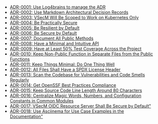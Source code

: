 <!--
# /*
# |    Protect your secrets, protect your sensitive data.
# :    Explore VMware Secrets Manager docs at https://vsecm.com/
# </
# <>/  keep your secrets... secret
# >/
# <>/' Copyright 2023-present VMware Secrets Manager contributors.
# >/'  SPDX-License-Identifier: BSD-2-Clause
# */
-->

* [ADR-0001: Use Log4brains to manage the ADR](@/documentation/architecture/adrs/20240509-adr-0001-use-log4brains-to-manage-the-adrs.md)
* [ADR-0002: Use Markdown Architectural Decision Records](@/documentation/architecture/adrs/20240509-adr-0002-use-markdown-architectural-decision-records.md)
* [ADR-0003: VSecM Will Be Scoped to Work on Kubernetes Only](@/documentation/architecture/adrs/20240509-adr-0003-vsecm-will-be-scoped-to-work-on-kubernetes-only.md)
* [ADR-0004: Be Practically Secure](@/documentation/architecture/adrs/20240510-adr-0004-be-practically-secure.md)
* [ADR-0005: Be Resilient by Default](@/documentation/architecture/adrs/20240510-adr-0005-be-resilient-by-default.md)
* [ADR-0006: Be Secure by Default](@/documentation/architecture/adrs/20240510-adr-0006-be-secure-by-default.md)
* [ADR-0007: Document All Public Methods](@/documentation/architecture/adrs/20240510-adr-0007-document-all-public-methods.md)
* [ADR-0008: Have a Minimal and Intuitive API](@/documentation/architecture/adrs/20240510-adr-0008-have-a-minimal-and-intuitive-api.md)
* [ADR-0009: Have at Least 50% Test Coverage Across the Project](@/documentation/architecture/adrs/20240510-adr-0009-have-at-least-50percent-test-coverage.md)
* [ADR-0010: Keep Non-Public Function in Separate Files from the Public Functions](@/documentation/architecture/adrs/20240510-adr-0010-keep-non-public-function-in-separate-files-from-the-public-functions.md)
* [ADR-0011: Keep Things Minimal: Do One Thing Well](@/documentation/architecture/adrs/20240510-adr-0011-keep-things-minimal-do-one-thing-well.md)
* [ADR-0012: All Files Shall Have a SPDX License Header](@/documentation/architecture/adrs/20240510-adr-0012-all-files-shall-have-a-spdx-license-header.md)
* [ADR-0013: Scan the Codebase for Vulnerabilities and Code Smells Regularly](@/documentation/architecture/adrs/20240510-adr-0013-scan-codebase-for-vulnerabilities-and-code-smells-regularly.md)
* [ADR-0014: Get OpenSSF Best Practices Compliance](@/documentation/architecture/adrs/20240510-adr-0014-get-openssf-best-practices-compliance.md)
* [ADR-0015: Keep Source Code Line Length Around 80 Characters](@/documentation/architecture/adrs/20240510-adr-0015-keep-source-code-line-length-around-80-characters.md)
* [ADR-0016: Centralize Magic Words, Numbers, and Configuration Constants in Common Modules](@/documentation/architecture/adrs/20240511-adr-0016-centralized-constants-and-magic-words.md)
* [ADR-0017: VSecM OIDC Resource Server Shall Be Secure by Default"](@/documentation/architecture/adrs/20240627-adr-0017-vsecm-oidc-resource-server-shall-be-secure-by-default.md)
* [ADR-0018: Use Asciinema for Use Case Examples in the Documentation"](@/documentation/architecture/adrs/20240714-adr-0018-use-asciinema-for-examples.md)

